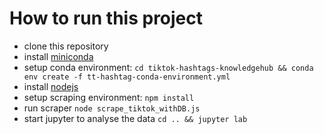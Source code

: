 # How to run this project

* clone this repository
* install [miniconda](https://docs.conda.io/en/latest/miniconda.html)
* setup conda environment: `cd tiktok-hashtags-knowledgehub && conda env create -f tt-hashtag-conda-environment.yml`
* install [nodejs](https://nodejs.org/en)
* setup scraping environment: `npm install`
* run scraper `node scrape_tiktok_withDB.js`
* start jupyter to analyse the data `cd .. && jupyter lab`
